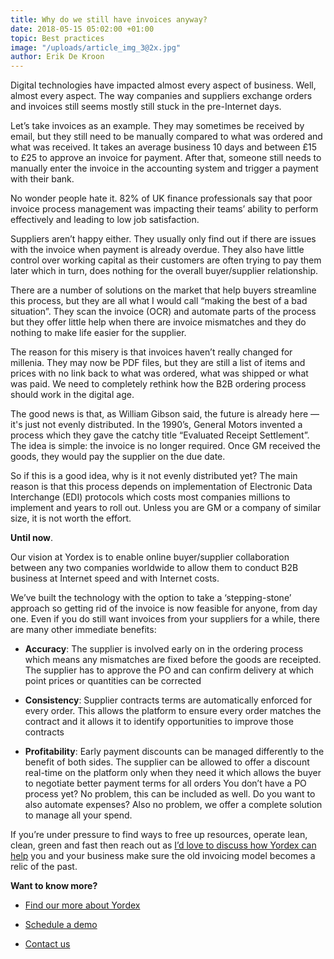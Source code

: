 ```yaml
---
title: Why do we still have invoices anyway?
date: 2018-05-15 05:02:00 +01:00
topic: Best practices
image: "/uploads/article_img_3@2x.jpg"
author: Erik De Kroon
---
```


Digital technologies have impacted almost every aspect of business. Well, almost every aspect. The way companies and suppliers exchange orders and invoices still seems mostly still stuck in the pre-Internet days.

Let’s take invoices as an example. They may sometimes be received by email, but they still need to be manually compared to what was ordered and what was received. It takes an average business 10 days and between £15 to £25 to approve an invoice for payment. After that, someone still needs to manually enter the invoice in the accounting system and trigger a payment with their bank.

No wonder people hate it. 82% of UK finance professionals say that poor invoice process management was impacting their teams’ ability to perform effectively and leading to low job satisfaction.

Suppliers aren’t happy either. They usually only find out if there are issues with the invoice when payment is already overdue. They also have little control over working capital as their customers are often trying to pay them later which in turn, does nothing for the overall buyer/supplier relationship.

There are a number of solutions on the market that help buyers streamline this process, but they are all what I would call “making the best of a bad situation”. They scan the invoice (OCR) and automate parts of the process but they offer little help when there are invoice mismatches and they do nothing to make life easier for the supplier.

The reason for this misery is that invoices haven’t really changed for millenia. They may now be PDF files, but they are still a list of items and prices with no link back to what was ordered, what was shipped or what was paid. We need to completely rethink how the B2B ordering process should work in the digital age.

The good news is that, as William Gibson said, the future is already here — it's just not evenly distributed. In the 1990’s, General Motors invented a process which they gave the catchy title “Evaluated Receipt Settlement”. The idea is simple: the invoice is no longer required. Once GM received the goods, they would pay the supplier on the due date.

So if this is a good idea, why is it not evenly distributed yet? The main reason is that this process depends on implementation of Electronic Data Interchange (EDI) protocols which costs most companies millions to implement and years to roll out. Unless you are GM or a company of similar size, it is not worth the effort.

**Until now**.

Our vision at Yordex is to enable online buyer/supplier collaboration between any two companies worldwide to allow them to conduct B2B business at Internet speed and with Internet costs.

We’ve built the technology with the option to take a ‘stepping-stone’ approach so getting rid of the invoice is now feasible for anyone, from day one. Even if you do still want invoices from your suppliers for a while, there are many other immediate benefits:

* **Accuracy**: The supplier is involved early on in the ordering process which means any mismatches are fixed before the goods are receipted. The supplier has to approve the PO and can confirm delivery at which point prices or quantities can be corrected

* **Consistency**: Supplier contracts terms are automatically enforced for every order. This allows the platform to ensure every order matches the contract and it allows it to identify opportunities to improve those contracts

* **Profitability**: Early payment discounts can be managed differently to the benefit of both sides. The supplier can be allowed to offer a discount real-time on the platform only when they need it which allows the buyer to negotiate better payment terms for all orders
  You don’t have a PO process yet? No problem, this can be included as well. Do you want to also automate expenses? Also no problem, we offer a complete solution to manage all your spend.

If you’re under pressure to find ways to free up resources, operate lean, clean, green and fast then reach out as [I’d love to discuss how Yordex can help](https://yordex.com/contact) you and your business make sure the old invoicing model becomes a relic of the past.

**Want to know more?**

* [Find our more about Yordex](https://yordex.com/)

* [Schedule a demo](https://yordex.com/request-demo)

* [Contact us](https://yordex.com/contact)
